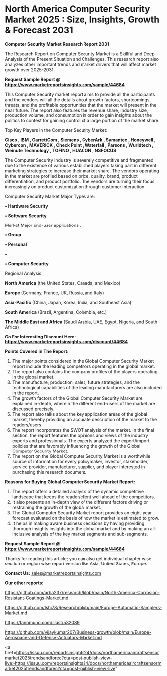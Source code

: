 # North America Computer Security Market 2025 : Size, Insights, Growth & Forecast 2031

<strong>Computer Security Market Research Report 2031</strong>

The Research Report on Computer Security Market is a Skillful and Deep Analysis of the Present Situation and Challenges. This research report also analyzes other important trends and market drivers that will affect market growth over 2025-2031.

<strong>Request Sample Report @ <a href=https://www.marketreportsinsights.com/sample/44684>https://www.marketreportsinsights.com/sample/44684</a></strong>

This Computer Security market report aims to provide all the participants and the vendors will all the details about growth factors, shortcomings, threats, and the profitable opportunities that the market will present in the near future. The report also features the revenue share, industry size, production volume, and consumption in order to gain insights about the politics to contest for gaining control of a large portion of the market share.

Top Key Players in the Computer Security Market:

<strong>Cisco , IBM , GarrettCom , Siemens , CyberArk , Symantec , Honeywell , Cybercon , MAVERICK , Check Point , Waterfall , Parsons , Wurldtech , Weinute Technology , TOFINO , HUACON , NSFOCUS</strong>

The Computer Security Industry is severely competitive and fragmented due to the existence of various established players taking part in different marketing strategies to increase their market share. The vendors operating in the market are profiled based on price, quality, brand, product differentiation, and product portfolio. The vendors are turning their focus increasingly on product customization through customer interaction.

Computer Security Market Major Types are:

<strong>•  Hardware Security 

•  Software Security</strong>

Market Major end-user applications :

<strong>•  Group 

•  Personal 

•  

•  Computer Security</strong>

Regional Analysis

</u><strong><b>North America</b></strong> (the United States, Canada, and Mexico)

<strong><b>Europe </b></strong>(Germany, France, UK, Russia, and Italy)

<strong><b>Asia-Pacific</b></strong> (China, Japan, Korea, India, and Southeast Asia)

<strong><b>South America</b></strong> (Brazil, Argentina, Colombia, etc.)

<strong><b>The Middle East and Africa</b></strong> (Saudi Arabia, UAE, Egypt, Nigeria, and South Africa)

<strong>Go For Interesting Discount Here: <a href=https://www.marketreportsinsights.com/discount/44684>https://www.marketreportsinsights.com/discount/44684</a></strong>

<strong>Points Covered in The Report:</strong>
<ol>
  <li>The major points considered in the Global Computer Security Market report include the leading competitors operating in the global market.</li>
  <li>The report also contains the company profiles of the players operating in the global market.</li>
  <li>The manufacture, production, sales, future strategies, and the technological capabilities of the leading manufacturers are also included in the report.</li>
  <li>The growth factors of the Global Computer Security Market are explained in-depth, wherein the different end-users of the market are discussed precisely.</li>
  <li>The report also talks about the key application areas of the global market, thereby providing an accurate description of the market to the readers/users.</li>
  <li>The report incorporates the SWOT analysis of the market. In the final section, the report features the opinions and views of the industry experts and professionals. The experts analyzed the export/import policies that are favorably influencing the growth of the Global Computer Security Market.</li>
  <li>The report on the Global Computer Security Market is a worthwhile source of information for every policymaker, investor, stakeholder, service provider, manufacturer, supplier, and player interested in purchasing this research document.</li>
</ol>
<strong>Reasons for Buying Global Computer Security Market Report:</strong>

<ol>
  <li>The report offers a detailed analysis of the dynamic competitive landscape that keeps the reader/client well ahead of the competitors.</li>
  <li>It also presents an in-depth view of the different factors driving or restraining the growth of the global market.</li>
  <li>The Global Computer Security Market report provides an eight-year forecast evaluated on the basis of how the market is estimated to grow.</li>
  <li>It helps in making aware business decisions by having providing thorough insights insights into the global market and by making an all-inclusive analysis of the key market segments and sub-segments.</li>
</ol>
<strong>Request Sample Report @ <a href=https://www.marketreportsinsights.com/sample/44684>https://www.marketreportsinsights.com/sample/44684</a></strong>


Thanks for reading this article; you can also get individual chapter wise section or region wise report version like Asia, United States, Europe.

<strong>Contact Us:</strong>
sales@marketreportsinsights.com

<strong>Our other reports:</strong>

<a href=https://github.com/arha237/research/blob/main/North-America-Corrosion-Resistant-Coatings-Market.md>https://github.com/arha237/research/blob/main/North-America-Corrosion-Resistant-Coatings-Market.md</a>

<a href=https://github.com/Ishi78/Research/blob/main/Europe-Automatic-Samplers-Market.md>https://github.com/Ishi78/Research/blob/main/Europe-Automatic-Samplers-Market.md</a>

<a href=https://tanomuno.com/illust/532089>https://tanomuno.com/illust/532089</a>

<a href=https://github.com/vijaykumar207/Business-growth/blob/main/Europe-Aerospace-and-Defense-Actuators-Market.md>https://github.com/vijaykumar207/Business-growth/blob/main/Europe-Aerospace-and-Defense-Actuators-Market.md</a>

<a href=https://issuu.com/reportsinsights24/docs/northamericaaircraftsensormarket2025trendsandforec?cta=post-publish-view-live>https://issuu.com/reportsinsights24/docs/northamericaaircraftsensormarket2025trendsandforec?cta=post-publish-view-live</a>"
